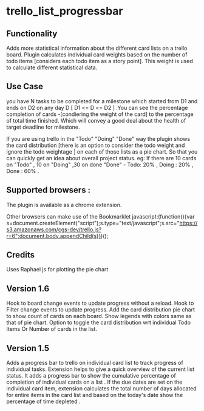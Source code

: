 trello_list_progressbar
=======================

Functionality
--------------
Adds more statistical information about the different card lists on a trello board. Plugin calculates individual card weights based on the number of todo items [considers each todo item as a story point]. This weight is used to calculate different statistical data.


Use Case
--------------
you have N tasks to be completed for a milestone which started from D1 and ends on D2  on any day  D [ D1 <= D <= D2 ] .You can see the percentage completion of cards -[condiering the weight of the card] to the  percentage of total time finished. Which will convey a good deal about the health of target deadline for milestone.

If you are using trello in the "Todo" "Doing"  "Done" way the plugin shows the card distribution [there is an option to consider the todo weight and ignore the todo weightage ] on each of those lists as a pie chart. So that you can quickly get an idea about overall project status.
eg: If there are 10 cards on "Todo" , 10 on "Doing" ,30 on done "Done" - Todo: 20% , Doing : 20% , Done : 60% .


Supported browsers :
----------------------
The plugin is available as a chrome extension.

Other browsers can make use of the Bookmarklet 
javascript:(function(){var s=document.createElement("script");s.type="text/javascript";s.src="https://s3.amazonaws.com/cgs-dev/trello.js?r=6";document.body.appendChild(s)})();

Credits
---------------
Uses Raphael js for plotting the pie chart



Version 1.6
----------------
Hook to board change events to update progress without a reload.
Hook to Filter change events to update progress.
Add the card distribution pie chart to show count of cards on each board.
Show legends with colors same as that of pie chart.
Option to toggle the card distribution wrt individual Todo Items Or Number of cards in the list.


Version 1.5
---------------
Adds a progress bar to trello on individual card list to track progress of individual tasks.
Extension helps to give a quick overview of the current list status.
It adds a progress bar to show the cumulative  percentage of completion of individual cards on a list . 
If the due dates are set on the individual card item, extension calculates the total number of days allocated for entire items in the card list and based on the today's date show the percentage of time depleted .



